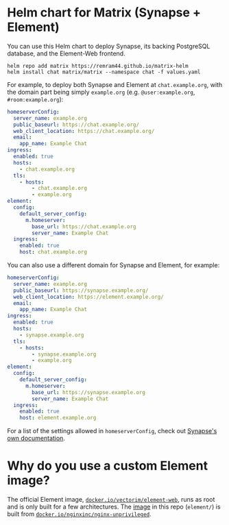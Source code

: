 # Helm chart for Matrix (Synapse + Element)

You can use this Helm chart to deploy Synapse, its backing PostgreSQL database, and the Element-Web frontend.

```
helm repo add matrix https://remram44.github.io/matrix-helm
helm install chat matrix/matrix --namespace chat -f values.yaml
```

For example, to deploy both Synapse and Element at `chat.example.org`, with the domain part being simply `example.org` (e.g. `@user:example.org`, `#room:example.org`):

```yaml
homeserverConfig:
  server_name: example.org
  public_baseurl: https://chat.example.org/
  web_client_location: https://chat.example.org/
  email:
    app_name: Example Chat
ingress:
  enabled: true
  hosts:
    - chat.example.org
  tls:
    - hosts:
        - chat.example.org
        - example.org
element:
  config:
    default_server_config:
      m.homeserver:
        base_url: https://chat.example.org
        server_name: Example Chat
  ingress:
    enabled: true
    host: chat.example.org
```

You can also use a different domain for Synapse and Element, for example:

```yaml
homeserverConfig:
  server_name: example.org
  public_baseurl: https://synapse.example.org/
  web_client_location: https://element.example.org/
  email:
    app_name: Example Chat
ingress:
  enabled: true
  hosts:
    - synapse.example.org
  tls:
    - hosts:
        - synapse.example.org
        - example.org
element:
  config:
    default_server_config:
      m.homeserver:
        base_url: https://synapse.example.org
        server_name: Example Chat
  ingress:
    enabled: true
    host: element.example.org
```

For a list of the settings allowed in `homeserverConfig`, check out [Synapse's own documentation](https://matrix-org.github.io/synapse/latest/usage/configuration/config_documentation.html).

# Why do you use a custom Element image?

The official Element image, [`docker.io/vectorim/element-web`](https://hub.docker.com/r/vectorim/element-web), runs as root and is only built for a few architectures. The [image](https://github.com/users/remram44/packages/container/package/matrix-helm%2Felement) in this repo (`element/`) is built from [`docker.io/nginxinc/nginx-unprivileged`](https://hub.docker.com/r/nginxinc/nginx-unprivileged).
